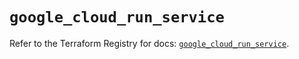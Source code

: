 # `google_cloud_run_service`

Refer to the Terraform Registry for docs: [`google_cloud_run_service`](https://registry.terraform.io/providers/hashicorp/google/6.30.0/docs/resources/cloud_run_service).
